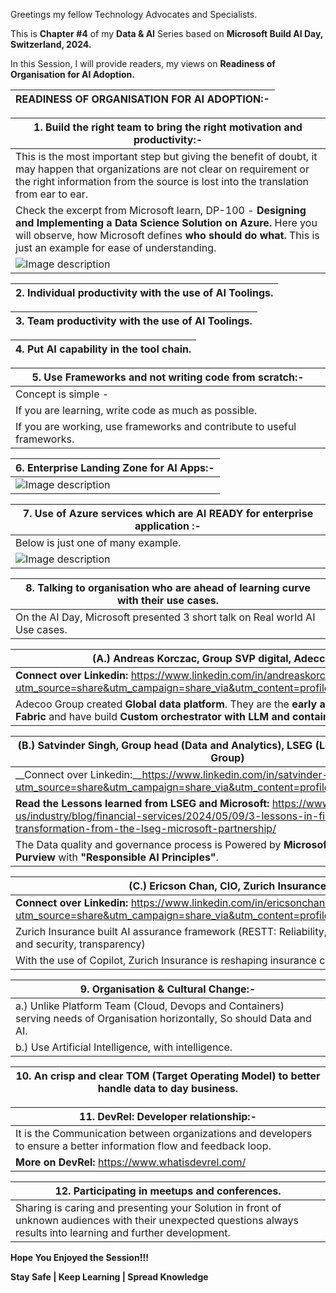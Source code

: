 Greetings my fellow Technology Advocates and Specialists.

This is __Chapter #4__ of my __Data & AI__ Series based on __Microsoft Build AI Day, Switzerland, 2024.__

In this Session, I will provide readers, my views on __Readiness of Organisation for AI Adoption.__ 

| __READINESS OF ORGANISATION FOR AI ADOPTION:-__ |
| --------- |

| 1. Build the right team to bring the right motivation and productivity:- |
| --------- |
| This is the most important step but giving the benefit of doubt, it may happen that organizations are not clear on requirement or the right information from the source is lost into the translation from ear to ear. |
| Check the excerpt from Microsoft learn, DP-100 - __Designing and Implementing a Data Science Solution on Azure.__ Here you will observe, how Microsoft defines __who should do what.__ This is just an example for ease of understanding. |
| ![Image description](https://dev-to-uploads.s3.amazonaws.com/uploads/articles/ajki0ph95mo560kuj50t.jpg) |

| 2. Individual productivity with the use of AI Toolings. |
| --------- |

| 3. Team productivity with the use of AI Toolings. |
| --------- |

| 4. Put AI capability in the tool chain. |
| --------- |

| 5. Use Frameworks and not writing code from scratch:- |
| --------- |
| Concept is simple - |
| If you are learning, write code as much as possible. | 
| If you are working, use frameworks and contribute to useful frameworks. |

| 6. Enterprise Landing Zone for AI Apps:- |
| --------- |
| ![Image description](https://dev-to-uploads.s3.amazonaws.com/uploads/articles/6qn12ow6blgff7x74wfg.jpeg) |

| 7. Use of Azure services which are AI READY for enterprise application :- |
| --------- |
| Below is just one of many example. |
| ![Image description](https://dev-to-uploads.s3.amazonaws.com/uploads/articles/7qtc1lcon6eagi9f4evj.jpeg) |

| 8. Talking to organisation who are ahead of learning curve with their use cases. | 
| --------- |
| On the AI Day, Microsoft presented 3 short talk on Real world AI Use cases. |

| __(A.) Andreas Korczac, Group SVP digital, Adecco group__ |
| --------- |
| __Connect over Linkedin:__ https://www.linkedin.com/in/andreaskorczak?utm_source=share&utm_campaign=share_via&utm_content=profile&utm_medium=ios_app |
| Adecoo Group created __Global data platform__. They are the __early adopters for Microsoft Fabric__ and have build __Custom orchestrator with LLM and container apps.__ | 

| __(B.) Satvinder Singh, Group head (Data and Analytics), LSEG (London Stock Exchange Group)__ |
| --------- |
| __Connect over Linkedin:__https://www.linkedin.com/in/satvinder-s-singh?utm_source=share&utm_campaign=share_via&utm_content=profile&utm_medium=ios_app |
| __Read the Lessons learned from LSEG and Microsoft:__ https://www.microsoft.com/en-us/industry/blog/financial-services/2024/05/09/3-lessons-in-financial-services-ai-transformation-from-the-lseg-microsoft-partnership/ |
| The Data quality and governance process is Powered by __Microsoft Fabric__ and __Microsoft Purview__ with __"Responsible AI Principles"__. |

| __(C.) Ericson Chan, CIO, Zurich Insurance__ | 
| --------- |
| __Connect over Linkedin:__ https://www.linkedin.com/in/ericsonchan?utm_source=share&utm_campaign=share_via&utm_content=profile&utm_medium=ios_app |
| Zurich Insurance built AI assurance framework (RESTT: Reliability, explainability, safety and security, transparency)
| With the use of Copilot, Zurich Insurance is reshaping insurance company. | 

| 9. Organisation & Cultural Change:- |
| --------- |
| a.) Unlike Platform Team (Cloud, Devops and Containers) serving needs of Organisation horizontally, So should Data and AI. |
| b.) Use Artificial Intelligence, with intelligence. |
 
| 10. An crisp and clear TOM (Target Operating Model) to better handle data to day business. | 
| --------- |

| 11. DevRel: Developer relationship:- | 
| --------- |
| It is the Communication between organizations and developers to ensure a better information flow and feedback loop. 
| __More on DevRel:__ https://www.whatisdevrel.com/ |

| 12. Participating in meetups and conferences. |
| --------- |
| Sharing is caring and presenting your Solution in front of unknown audiences with their unexpected questions always results into learning and further development. |

__Hope You Enjoyed the Session!!!__

__Stay Safe | Keep Learning | Spread Knowledge__